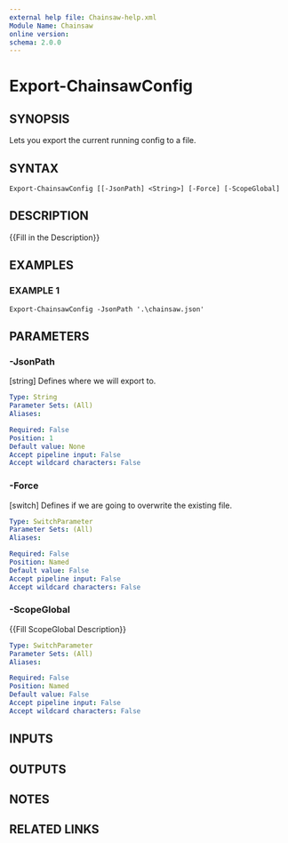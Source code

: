 ```yaml
---
external help file: Chainsaw-help.xml
Module Name: Chainsaw
online version:
schema: 2.0.0
---
```


# Export-ChainsawConfig

## SYNOPSIS
Lets you export the current running config to a file.

## SYNTAX

```
Export-ChainsawConfig [[-JsonPath] <String>] [-Force] [-ScopeGlobal]
```

## DESCRIPTION
{{Fill in the Description}}

## EXAMPLES

### EXAMPLE 1
```
Export-ChainsawConfig -JsonPath '.\chainsaw.json'
```

## PARAMETERS

### -JsonPath
\[string\] Defines where we will export to.

```yaml
Type: String
Parameter Sets: (All)
Aliases:

Required: False
Position: 1
Default value: None
Accept pipeline input: False
Accept wildcard characters: False
```

### -Force
\[switch\] Defines if we are going to overwrite the existing file.

```yaml
Type: SwitchParameter
Parameter Sets: (All)
Aliases:

Required: False
Position: Named
Default value: False
Accept pipeline input: False
Accept wildcard characters: False
```

### -ScopeGlobal
{{Fill ScopeGlobal Description}}

```yaml
Type: SwitchParameter
Parameter Sets: (All)
Aliases:

Required: False
Position: Named
Default value: False
Accept pipeline input: False
Accept wildcard characters: False
```

## INPUTS

## OUTPUTS

## NOTES

## RELATED LINKS

